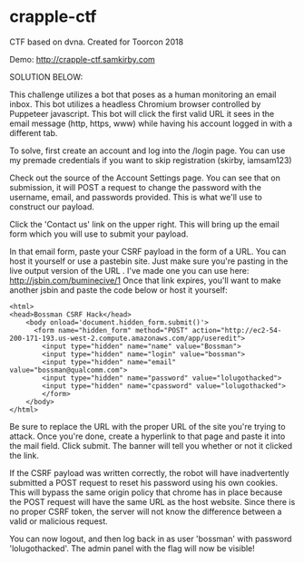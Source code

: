 # crapple-ctf
CTF based on dvna. Created for Toorcon 2018

Demo:
http://crapple-ctf.samkirby.com

SOLUTION BELOW:

This challenge utilizes a bot that poses as a human monitoring an email inbox. This bot utilizes a headless Chromium browser controlled by Puppeteer javascript. This bot will click the first valid URL it sees in the email message (http, https, www) while having his account logged in with a different tab.

To solve, first create an account and log into the /login page. You can use my premade credentials if you want to skip registration (skirby, iamsam123)

Check out the source of the Account Settings page. You can see that on submission, it will POST a request to change the password with the username, email, and passwords provided. This is what we'll use to construct our payload.

Click the 'Contact us' link on the upper right. This will bring up the email form which you will use to submit your payload.

In that email form, paste your CSRF payload in the form of a URL. You can host it yourself or use a pastebin site. Just make sure you're pasting in the live output version of the URL . I've made one you can use here: 
http://jsbin.com/buminecive/1 
Once that link expires, you'll want to make another jsbin and paste the code below or host it yourself:
```
<html>
<head>Bossman CSRF Hack</head>
    <body onload='document.hidden_form.submit()'>
      <form name="hidden_form" method="POST" action="http://ec2-54-200-171-193.us-west-2.compute.amazonaws.com/app/useredit">
        <input type="hidden" name="name" value="Bossman">
        <input type="hidden" name="login" value="bossman">
        <input type="hidden" name="email" value="bossman@qualcomm.com">
        <input type="hidden" name="password" value="lolugothacked">
        <input type="hidden" name="cpassword" value="lolugothacked">
        </form>
    </body>
</html>
```
Be sure to replace the URL with the proper URL of the site you're trying to attack. Once you're done, create a hyperlink to that page and paste it into the mail field. Click submit. The banner will tell you whether or not it clicked the link.

If the CSRF payload was written correctly, the robot will have inadvertently submitted a POST request to reset his password using his own cookies. This will bypass the same origin policy that chrome has in place because the POST request will have the same URL as the host website. Since there is no proper CSRF token, the server will not know the difference between a valid or malicious request.

You can now logout, and then log back in as user 'bossman' with password 'lolugothacked'. The admin panel with the flag will now be visible!

